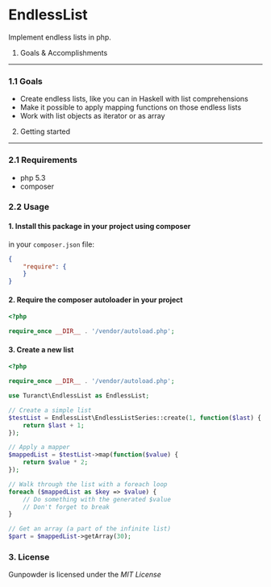 EndlessList
========================================

Implement endless lists in php.


1. Goals & Accomplishments
----------------------------------------

### 1.1 Goals

- Create endless lists, like you can in Haskell with list comprehensions
- Make it possible to apply mapping functions on those endless lists
- Work with list objects as iterator or as array


2. Getting started
----------------------------------------

### 2.1 Requirements

- php 5.3
- composer


### 2.2 Usage

#### 1. Install this package in your project using composer

in your `composer.json` file:

```json
{
	"require": {
	}
}
```

#### 2. Require the composer autoloader in your project

```php
<?php

require_once __DIR__ . '/vendor/autoload.php';
```

#### 3. Create a new list

```php
<?php

require_once __DIR__ . '/vendor/autoload.php';

use Turanct\EndlessList as EndlessList;

// Create a simple list
$testList = EndlessList\EndlessListSeries::create(1, function($last) {
	return $last + 1;
});

// Apply a mapper
$mappedList = $testList->map(function($value) {
	return $value * 2;
});

// Walk through the list with a foreach loop
foreach ($mappedList as $key => $value) {
	// Do something with the generated $value
	// Don't forget to break
}

// Get an array (a part of the infinite list)
$part = $mappedList->getArray(30);
```

### 3. License

Gunpowder is licensed under the *MIT License*
